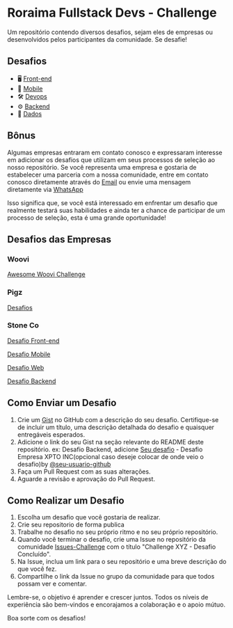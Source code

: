 # Roraima Fullstack Devs - Challenge

Um repositório contendo diversos desafios, sejam eles de empresas ou desenvolvidos pelos participantes da comunidade. Se desafie!

## Desafios

- 🖥️ [Front-end](./frontend.md)
- 📱 [Mobile](./mobile.md)
- 🛠️ [Devops](./devops.md)
- ⚙️ [Backend](./backend.md)
- 🎲 [Dados](./dados.md)

## Bônus

Algumas empresas entraram em contato conosco e expressaram interesse em adicionar os desafios que utilizam em seus processos de seleção ao nosso repositório. Se você representa uma empresa e gostaria de estabelecer uma parceria com a nossa comunidade, entre em contato conosco diretamente através do [Email](mailto:virgilio.junior94@gmail.com?subject=[GitHub]%20Novo%20Desafio%20RRfullstack-challenger) ou envie uma mensagem diretamente via [WhatsApp](https://abre.ai/jqAA)

Isso significa que, se você está interessado em enfrentar um desafio que realmente testará suas habilidades e ainda ter a chance de participar de um processo de seleção, esta é uma grande oportunidade!

## Desafios das Empresas

### Woovi

[Awesome Woovi Challenge](https://github.com/woovibr/awesome-woovi-challenge)

### Pigz

[Desafios](https://github.com/orangebr/vagas/tree/main/desafios)

### Stone Co

[Desafio Front-end](https://github.com/stone-payments/template-desafio-web)

[Desafio Mobile](https://github.com/stone-payments/desafio-mobile)

[Desafio Web](https://github.com/stone-payments/template-desafio-admin)

[Desafio Backend](https://github.com/stone-payments/desafio-backend)

## Como Enviar um Desafio

1. Crie um [Gist](https://gist.github.com/) no GitHub com a descrição do seu desafio. Certifique-se de incluir um título, uma descrição detalhada do desafio e quaisquer entregáveis esperados.
2. Adicione o link do seu Gist na seção relevante do README deste repositório. ex: Desafio Backend, adicione  [Seu desafio](https://gist.github.com/link-do-seu-desafio) - Desafio Empresa XPTO INC(opcional caso deseje colocar de onde veio o desafio)by [@seu-usuario-github](https://github.com/virgiliojr94)
3. Faça um Pull Request com as suas alterações.
4. Aguarde a revisão e aprovação do Pull Request.

## Como Realizar um Desafio

1. Escolha um desafio que você gostaria de realizar.
2. Crie seu repositorio de forma publica
3. Trabalhe no desafio no seu próprio ritmo e no seu próprio repositório.
4. Quando você terminar o desafio, crie uma Issue no repositório da comunidade [Issues-Challenge](https://github.com/roraimafullstackdevs/rrfullstack-challenger/issues) com o título "Challenge XYZ - Desafio Concluído".
5. Na Issue, inclua um link para o seu repositório e uma breve descrição do que você fez.
6. Compartilhe o link da Issue no grupo da comunidade para que todos possam ver e comentar.

Lembre-se, o objetivo é aprender e crescer juntos. Todos os níveis de experiência são bem-vindos e encorajamos a colaboração e o apoio mútuo.

Boa sorte com os desafios!
